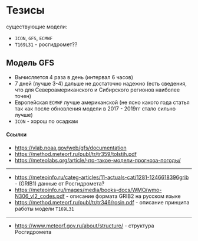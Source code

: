 # Тезисы

существующие модели: 
- `ICON`, `GFS`, `ECMWF`
- `Т169L31` - росгидромет??

## Модель GFS

- Вычисляется 4 раза в день (интервал 6 часов)
- 7 дней (лучше 3-4) дальше не достаточно надежно (есть сведения, что для Североамериканского и Сибирского регионов наиболее точен)
- Европейская `ECMWF` лучше американской (не ясно какого года статья так как после обновления модели в 2017 - 2019гг стало сильно лучше)
- `ICON` - хорош по осадкам



#### Ссылки
 - https://vlab.noaa.gov/web/gfs/documentation
 - https://method.meteorf.ru/publ/tr/tr359/tolstih.pdf
 - https://meteolabs.org/article/что-такое-модели-прогноза-погоды/
---
 - https://meteoinfo.ru/categ-articles/11-actuals-cat/1281-1246618396grib - (GRIB1) данные от Росгидромета?
 - https://meteoinfo.ru/images/media/books-docs/WMO/wmo-N306_vI2_codes.pdf - описание формата GRIB2 на русском языке
 - https://method.meteorf.ru/publ/tr/tr346/rosin.pdf - описание принципа работы модели `Т169L31`
---
 - https://www.meteorf.gov.ru/about/structure/ - структура Росгидромета